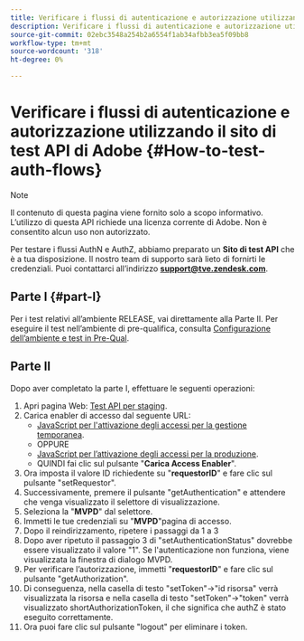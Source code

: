 ```yaml
---
title: Verificare i flussi di autenticazione e autorizzazione utilizzando il sito di test API di Adobe
description: Verificare i flussi di autenticazione e autorizzazione utilizzando il sito di test API di Adobe
source-git-commit: 02ebc3548a254b2a6554f1ab34afbb3ea5f09bb8
workflow-type: tm+mt
source-wordcount: '318'
ht-degree: 0%

---
```


# Verificare i flussi di autenticazione e autorizzazione utilizzando il sito di test API di Adobe {#How-to-test-auth-flows}

>[!NOTE]
>
>Il contenuto di questa pagina viene fornito solo a scopo informativo. L’utilizzo di questa API richiede una licenza corrente di Adobe. Non è consentito alcun uso non autorizzato.

Per testare i flussi AuthN e AuthZ, abbiamo preparato un **Sito di test API** che è a tua disposizione. Il nostro team di supporto sarà lieto di fornirti le credenziali. Puoi contattarci all’indirizzo **support@tve.zendesk.com**.


## Parte I {#part-I}

Per i test relativi all’ambiente RELEASE, vai direttamente alla Parte II.  Per eseguire il test nell’ambiente di pre-qualifica, consulta [Configurazione dell’ambiente e test in Pre-Qual](/help/authentication/setting-up-your-environment-and-testing-in-prequal.md).

## Parte II

Dopo aver completato la parte I, effettuare le seguenti operazioni:


1. Apri pagina Web: [Test API per staging](https://sp.auth-staging.adobe.com/apitest/api.html).
1. Carica enabler di accesso dal seguente URL:
   * [JavaScript per l&#39;attivazione degli accessi per la gestione temporanea](https://entitlement.auth-staging.adobe.com/entitlement/js/AccessEnabler.js).
   * OPPURE
   * [JavaScript per l’attivazione degli accessi per la produzione](https://entitlement.auth.adobe.com/entitlement/js/AccessEnabler.js).
   * QUINDI fai clic sul pulsante &quot;**Carica Access Enabler**&quot;.
1. Ora imposta il valore ID richiedente su &quot;**requestorID**&quot; e fare clic sul pulsante &quot;setRequestor&quot;.
1. Successivamente, premere il pulsante &quot;getAuthentication&quot; e attendere che venga visualizzato il selettore di visualizzazione.
1. Seleziona la &quot;**MVPD**&quot; dal selettore.
1. Immetti le tue credenziali su &quot;**MVPD**&quot;pagina di accesso.
1. Dopo il reindirizzamento, ripetere i passaggi da 1 a 3
1. Dopo aver ripetuto il passaggio 3 di &quot;setAuthenticationStatus&quot; dovrebbe essere visualizzato il valore &quot;1&quot;. Se l&#39;autenticazione non funziona, viene visualizzata la finestra di dialogo MVPD.
1. Per verificare l’autorizzazione, immetti &quot;**requestorID**&quot; e fare clic sul pulsante &quot;getAuthorization&quot;.
1. Di conseguenza, nella casella di testo &quot;setToken&quot;-\>&quot;id risorsa&quot; verrà visualizzata la risorsa e nella casella di testo &quot;setToken&quot;-\>&quot;token&quot; verrà visualizzato shortAuthorizationToken, il che significa che authZ è stato eseguito correttamente.
1. Ora puoi fare clic sul pulsante &quot;logout&quot; per eliminare i token.
